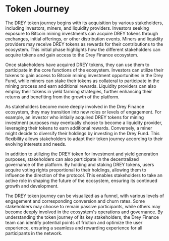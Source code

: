 # Token Journey

The DREY token journey begins with its acquisition by various stakeholders, including investors, miners, and liquidity providers. Investors seeking exposure to Bitcoin mining investments can acquire DREY tokens through exchanges, initial offerings, or other distribution events. Miners and liquidity providers may receive DREY tokens as rewards for their contributions to the ecosystem. This initial phase highlights how the different stakeholders can acquire tokens and gain access to the Drey Finance ecosystem.

Once stakeholders have acquired DREY tokens, they can use them to participate in the core functions of the ecosystem. Investors can utilize their tokens to gain access to Bitcoin mining investment opportunities in the Drey Fund, while miners can stake their tokens as collateral to participate in the mining process and earn additional rewards. Liquidity providers can also employ their tokens in yield farming strategies, further enhancing their returns and benefiting from the growth of the platform.

As stakeholders become more deeply involved in the Drey Finance ecosystem, they may transition into new roles or levels of engagement. For example, an investor who initially acquired DREY tokens for mining investment purposes may eventually choose to become a liquidity provider, leveraging their tokens to earn additional rewards. Conversely, a miner might decide to diversify their holdings by investing in the Drey Fund. This flexibility allows stakeholders to adapt their token journey according to their evolving interests and needs.

In addition to utilizing the DREY token for investment and yield generation purposes, stakeholders can also participate in the decentralized governance of the platform. By holding and staking DREY tokens, users acquire voting rights proportional to their holdings, allowing them to influence the direction of the protocol. This enables stakeholders to take an active role in shaping the future of the ecosystem, ensuring its continued growth and development.

The DREY token journey can be visualized as a funnel, with various levels of engagement and corresponding conversion and churn rates. Some stakeholders may choose to remain passive participants, while others may become deeply involved in the ecosystem's operations and governance. By understanding the token journey of its key stakeholders, the Drey Finance team can identify potential points of friction and optimize the user experience, ensuring a seamless and rewarding experience for all participants in the network.
